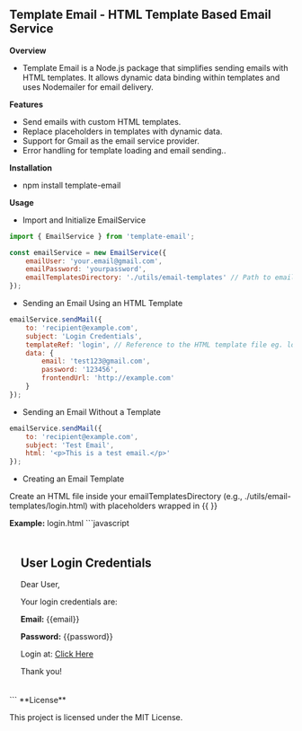 ## Template Email - HTML Template Based Email Service

**Overview**
- Template Email is a Node.js package that simplifies sending emails with HTML templates. It allows dynamic data binding within templates and uses Nodemailer for email delivery.

**Features**
- Send emails with custom HTML templates.
- Replace placeholders in templates with dynamic data.
- Support for Gmail as the email service provider.
- Error handling for template loading and email sending..

**Installation**
- npm install template-email

**Usage**

- Import and Initialize EmailService
```javascript
import { EmailService } from 'template-email';

const emailService = new EmailService({
    emailUser: 'your.email@gmail.com',
    emailPassword: 'yourpassword',
    emailTemplatesDirectory: './utils/email-templates' // Path to email templates
});
```
- Sending an Email Using an HTML Template
```javascript
emailService.sendMail({
    to: 'recipient@example.com',
    subject: 'Login Credentials',
    templateRef: 'login', // Reference to the HTML template file eg. login.html
    data: {
        email: 'test123@gmail.com',
        password: '123456',
        frontendUrl: 'http://example.com'
    }
});
```
- Sending an Email Without a Template
```javascript
emailService.sendMail({
    to: 'recipient@example.com',
    subject: 'Test Email',
    html: '<p>This is a test email.</p>'
});
```

- Creating an Email Template
<p>Create an HTML file inside your emailTemplatesDirectory (e.g., ./utils/email-templates/login.html) with placeholders wrapped in {{ }}</p>
<strong>Example:</strong> login.html
```javascript
<!DOCTYPE html>
<html lang="en">
<head>
    <meta charset="UTF-8">
    <meta name="viewport" content="width=device-width, initial-scale=1.0">
    <title>Login Credentials</title>
</head>
<body>
    <div style="max-width: 600px; margin: 0 auto; padding: 20px;">
        <h2>User Login Credentials</h2>
        <p>Dear User,</p>
        <p>Your login credentials are:</p>
        <p><strong>Email:</strong> {{email}}</p>
        <p><strong>Password:</strong> {{password}}</p>
        <p>Login at: <a href="{{frontendUrl}}">Click Here</a></p>
        <p>Thank you!</p>
    </div>
</body>
</html>
```
**License**
<p>This project is licensed under the MIT License.</p>
